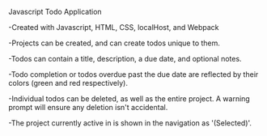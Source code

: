 Javascript Todo Application

-Created with Javascript, HTML, CSS, localHost, and Webpack

-Projects can be created, and can create todos unique to them.

-Todos can contain a title, description, a due date, and optional notes.

-Todo completion or todos overdue past the due date are reflected by their colors (green and red respectively).

-Individual todos can be deleted, as well as the entire project. A warning prompt will ensure any deletion isn't accidental.

-The project currently active in is shown in the navigation as '(Selected)'.
